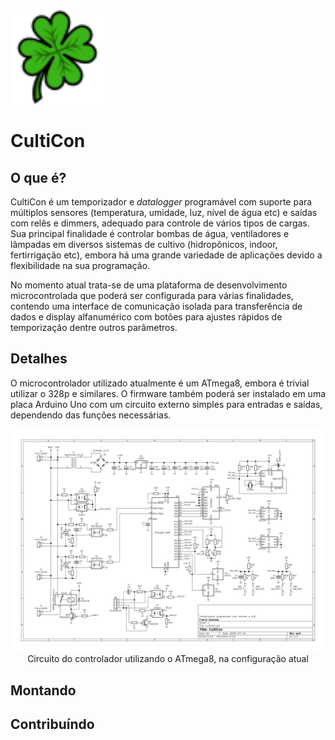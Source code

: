 <img src="doc/cloverfourleaf.svg" width="150">

# CultiCon

## O que é?

CultiCon é um temporizador e _datalogger_ programável com suporte para múltiplos sensores (temperatura, umidade, luz, nível de água etc) e saídas com relês e dimmers, adequado para controle de vários tipos de cargas. Sua principal finalidade é controlar bombas de água, ventiladores e lâmpadas em diversos sistemas de cultivo (hidropônicos, indoor, fertirrigação etc), embora há uma grande variedade de aplicações devido a flexibilidade na sua programação.

No momento atual trata-se de uma plataforma de desenvolvimento microcontrolada que poderá ser configurada para várias finalidades, contendo uma interface de comunicação isolada para transferência de dados e display alfanumérico com botões para ajustes rápidos de temporização dentre outros parâmetros.

## Detalhes

O microcontrolador utilizado atualmente é um ATmega8, embora é trivial utilizar o 328p e similares. O firmware também poderá ser instalado em uma placa Arduino Uno com um circuito externo simples para entradas e saídas, dependendo das funções necessárias.

<p align="center">
<img src="doc/schem.svg" width="600"><br>
Circuito do controlador utilizando o ATmega8, na configuração atual
</p>

## Montando

## Contribuíndo
